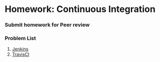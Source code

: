 Homework: Continuous Integration
=====================================

### Submit homework for Peer review

### Problem List

1. [Jenkins](./01.Jenkins)
1. [TravisCI](./02.TravisCI)
